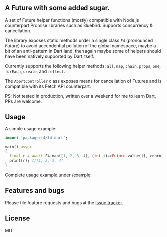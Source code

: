## A Future with some added sugar.

A set of Future helper functions (mostly) compatible with Node.js counterpart
Promise libraries such as Bluebird. Supports concurrency & cancellation.

The library exposes static methods under a single class `F4` (pronounced
*Future*) to avoid accendential pollution of the global namespace, maybe a bit
of an anti-pattern in Dart land, then again maybe some of helpers should have
been natively supported by Dart itself.

Currently supports the following helper methods: `all`, `map`, `chain`, `props`,
`one`, `forEach`, `create`, and `reflect`.

The `AbortController` class exposes means for cancellation of Futures and is
compatible with its Fetch API counterpart.

PS: Not tested in production, written over a weekend for me to learn Dart, PRs
are welcome.

## Usage
A simple usage example:

```dart
import 'package:f4/f4.dart';

main() async
{
  final r = await F4.map([1, 2, 3, 4], (int i)=>Future.value(i), concurrency:2);
  print(r); //[1, 2, 3, 4]
}
```

Complete usage example under [/example][example].

[example]: https://github.com/1N50MN14/f4/tree/master/example

## Features and bugs

Please file feature requests and bugs at the [issue tracker][tracker].

[tracker]: https://github.com/1N50MN14/f4/issues

## License
MIT
